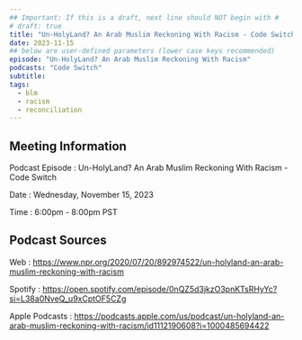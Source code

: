 ```yaml
---
## Important: If this is a draft, next line should NOT begin with #
# draft: true
title: "Un-HolyLand? An Arab Muslim Reckoning With Racism - Code Switch"
date: 2023-11-15
## below are user-defined parameters (lower case keys recommended)
episode: "Un-HolyLand? An Arab Muslim Reckoning With Racism"
podcasts: "Code Switch"
subtitle:
tags:
  - blm
  - racism
  - reconciliation
---
```


## Meeting Information

Podcast Episode
:   Un-HolyLand? An Arab Muslim Reckoning With Racism - Code Switch

Date
:   Wednesday, November 15, 2023

Time
:   6:00pm - 8:00pm PST

## Podcast Sources

Web
:   https://www.npr.org/2020/07/20/892974522/un-holyland-an-arab-muslim-reckoning-with-racism

Spotify
:   https://open.spotify.com/episode/0nQZ5d3jkzO3pnKTsRHyYc?si=L38a0NveQ_u9xCptOF5CZg

Apple Podcasts
:   https://podcasts.apple.com/us/podcast/un-holyland-an-arab-muslim-reckoning-with-racism/id1112190608?i=1000485694422


